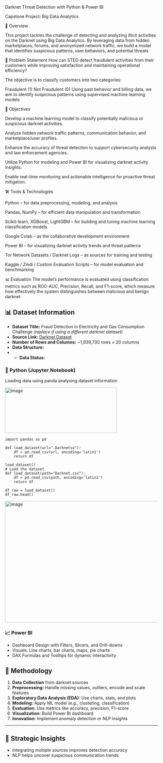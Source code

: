  Darknet Threat Detection with Python & Power BI

 Capstone Project: Big Data Analytics
 
🚀 Overview

This project tackles the challenge of detecting and analyzing illicit activities on the Darknet using Big Data Analytics. 
By leveraging data from hidden marketplaces, forums, and 
anonymized network traffic, we build a model that identifies suspicious patterns, user behaviors, and potential threats


🎯 Problem Statement
How can STEG detect fraudulent activities from their customers while improving satisfaction and maintaining operational efficiency?

The objective is to classify customers into two categories:

Fraudulent (1)
Not Fraudulent (0)
Using past behavior and billing data, we aim to identify suspicious patterns using supervised machine learning models

🧠 Objectives

Develop a machine learning model to classify potentially malicious or suspicious darknet activities.

Analyze hidden network traffic patterns, communication behavior, and marketplace/user profiles.

Enhance the accuracy of threat detection to support cybersecurity analysts and law enforcement agencies.

Utilize Python for modeling and Power BI for visualizing darknet activity insights.

Enable real-time monitoring and actionable intelligence for proactive threat mitigation.

🛠️ Tools & Technologies

Python – for data preprocessing, modeling, and analysis

Pandas, NumPy – for efficient data manipulation and transformation

Scikit-learn, XGBoost, LightGBM – for building and tuning machine learning classification models

Google Colab – as the collaborative development environment

Power BI – for visualizing darknet activity trends and threat patterns

Tor Network Datasets / Darknet Logs – as sources for training and testing

Kaggle / Zindi / Custom Evaluation Scripts – for model evaluation and benchmarking

📊 Evaluation
The model’s performance is evaluated using classification metrics such as ROC-AUC, Precision, Recall, and F1-score, which measure how effectively the system distinguishes between malicious and benign darknet
 
## 📊 Dataset Information  
- **Dataset Title:** Fraud Detection in Electricity and Gas Consumption Challenge *(replace if using a different darknet dataset)*  
- **Source Link:** [Darknet Dataset](https://zindi.africa/competitions/fraud-detection-in-electricity-and-gas-consumption-challenge)  
- **Number of Rows and Columns:** ~1,939,730 rows × 20 columns  
- **Data Structure:**
- - **Data Status:** 


### 🐍 Python (Jupyter Notebook)

Loading data using panda analysing dataset information

<img width="368" height="150" alt="image" src="https://github.com/user-attachments/assets/17e3d6fd-bd3e-4722-b366-f95e807c5380" />

~~~
import pandas as pd

def load_dataset(url=".Darknetsv"):
    df = pd.read_csv(url, encoding='latin1')
    return df
~~~
~~~
load_dataset()
# Load the dataset
def load_dataset(path="Darknet.csv"):
    df = pd.read_csv(path, encoding='latin1')
    return df

df_raw = load_dataset()
df_raw.head()
~~~
<img width="1116" height="400" alt="image" src="https://github.com/user-attachments/assets/26fad565-9617-47c9-8b66-030394542578" />


### 📈 Power BI
- Dashboard Design with Filters, Slicers, and Drill-downs  
- Visuals: Line charts, bar charts, maps, pie charts  
- DAX Formulas and Tooltips for dynamic interactivity

## 🧪 Methodology

1. **Data Collection** from darknet sources  
2. **Preprocessing:** Handle missing values, outliers, encode and scale features  
3. **Exploratory Data Analysis (EDA):** Use charts, stats, and plots  
4. **Modeling:** Apply ML model (e.g., clustering, classification)  
5. **Evaluation:** Use metrics like accuracy, precision, F1-score  
6. **Visualization:** Build Power BI dashboard  
7. **Innovation:** Implement anomaly detection or NLP insights

---

## 📌 Strategic Insights

- Integrating multiple sources improves detection accuracy  
- NLP helps uncover suspicious communication trends  
